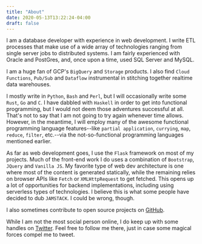 ```yaml
---
title: "About"
date: 2020-05-13T13:22:24-04:00
draft: false
---
```

I am a database developer with experience in web development. I write ETL processes that make use of a wide array of technologies ranging from single server jobs to distributed systems. I am fairly experienced with Oracle and PostGres, and, once upon a time, used SQL Server and MySQL.

I am a huge fan of GCP's `BigQuery` and `Storage` products. I also find `Cloud Functions`, `Pub/Sub` and `Dataflow` instrumental in stitching together realtime data warehouses.

I mostly write in `Python`, `Bash` and `Perl`, but I will occasionally write some `Rust`, `Go` and `C`. I have dabbled with `Haskell` in order to get into functional programming, but I would not deem those adventures successful at all. That's not to say that I am not going to try again whenever time allows. However, in the meantime, I will employ many of the awesome functional programming language features--like `partial application`, `currying`, `map`, `reduce`, `filter`, etc.--via the not-so-functional programming languages mentioned earlier.

As far as web development goes, I use the `Flask` framework on most of my projects. Much of the front-end work I do uses a combination of `Bootstrap`, `JQuery` and `Vanilla JS`. My favorite type of web dev architecture is one where most of the content is generated statically, while the remaining relies on browser APIs like `Fetch` or `XMLHttpRequest` to get fetched. This opens up a lot of opportunities for backend implementations, including using serverless types of technologies. I believe this is what some people have decided to dub `JAMSTACK`. I could be wrong, though.

I also sometimes contribute to open source projects on [GitHub](https://github.com/AbdouSeck).

While I am not the most social person online, I do keep up with some handles on [Twitter](https://twitter.com/djily02016). Feel free to follow me there, just in case some magical forces compel me to tweet.